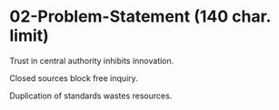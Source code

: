 # 02-Problem-Statement (140 char. limit)

Trust in central authority inhibits innovation.

Closed sources block free inquiry.

Duplication of standards wastes resources.

